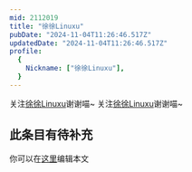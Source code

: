 ```yaml
---
mid: 2112019
title: "徐徐Linuxu"
pubDate: "2024-11-04T11:26:46.517Z"
updatedDate: "2024-11-04T11:26:46.517Z"
profile:
  {
    Nickname: ["徐徐Linuxu"],
  }
---
```


关注[徐徐Linuxu](https://space.bilibili.com/2112019)谢谢喵~ 关注[徐徐Linuxu](https://space.bilibili.com/2112019)谢谢喵~

## 此条目有待补充
你可以在[这里](https://github.com/Yuhanawa/VTuber.ICU-Content/edit/master/v/徐徐Linuxu/index.md)编辑本文
